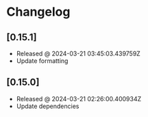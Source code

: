 # Changelog

## [0.15.1]

- Released @ 2024-03-21 03:45:03.439759Z
- Update formatting

## [0.15.0]

- Released @ 2024-03-21 02:26:00.400934Z
- Update dependencies
